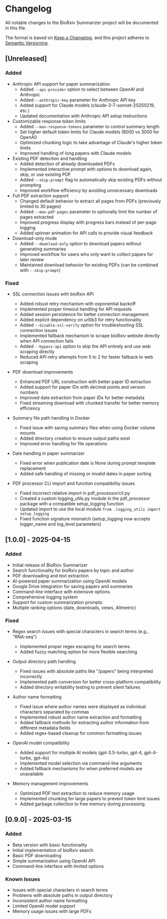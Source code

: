 # Changelog

All notable changes to the BioRxiv Summarizer project will be documented in this file.

The format is based on [Keep a Changelog](https://keepachangelog.com/en/1.0.0/),
and this project adheres to [Semantic Versioning](https://semver.org/spec/v2.0.0.html).

## [Unreleased]

### Added
- Anthropic API support for paper summarization
  - Added `--api-provider` option to select between OpenAI and Anthropic
  - Added `--anthropic-key` parameter for Anthropic API key
  - Added support for Claude models (claude-3-7-sonnet-20250219, etc.)
  - Updated documentation with Anthropic API setup instructions
- Customizable response token limits
  - Added `--max-response-tokens` parameter to control summary length
  - Set higher default token limits for Claude models (8000 vs 3000 for OpenAI)
  - Optimized chunking logic to take advantage of Claude's higher token limits
  - Improved handling of long papers with Claude models
- Existing PDF detection and handling
  - Added detection of already downloaded PDFs
  - Implemented interactive prompt with options to download again, skip, or use existing PDF
  - Added `--skip-prompt` flag to automatically skip existing PDFs without prompting
  - Improved workflow efficiency by avoiding unnecessary downloads
- Full PDF extraction support
  - Changed default behavior to extract all pages from PDFs (previously limited to 30 pages)
  - Added `--max-pdf-pages` parameter to optionally limit the number of pages extracted
  - Improved progress display with progress bars instead of per-page logging
  - Added spinner animation for API calls to provide visual feedback
- Download-only mode
  - Added `--download-only` option to download papers without generating summaries
  - Improved workflow for users who only want to collect papers for later review
  - Maintained download behavior for existing PDFs (can be combined with `--skip-prompt`)

### Fixed
- SSL connection issues with bioRxiv API
  - Added robust retry mechanism with exponential backoff
  - Implemented proper timeout handling for API requests
  - Added session persistence for better connection management
  - Added explicit dependency on urllib3 for retry functionality
  - Added `--disable-ssl-verify` option for troubleshooting SSL connection issues
  - Implemented fallback mechanism to scrape bioRxiv website directly when API connection fails
  - Added `--bypass-api` option to skip the API entirely and use web scraping directly
  - Reduced API retry attempts from 5 to 2 for faster fallback to web scraping

- PDF download improvements
  - Enhanced PDF URL construction with better paper ID extraction
  - Added support for paper IDs with decimal points and version numbers
  - Improved date extraction from paper IDs for better metadata
  - Fixed streaming download with chunked transfer for better memory efficiency

- Summary file path handling in Docker
  - Fixed issue with saving summary files when using Docker volume mounts
  - Added directory creation to ensure output paths exist
  - Improved error handling for file operations

- Date handling in paper summarizer
  - Fixed error when publication date is None during prompt template replacement
  - Added safe handling of missing or invalid dates in paper sorting

- PDF processor CLI import and function compatibility issues
  - Fixed incorrect relative import in pdf_processor/cli.py
  - Created a custom logging_utils.py module in the pdf_processor package with a compatible setup_logging function
  - Updated import to use the local module `from .logging_utils import setup_logging`
  - Fixed function signature mismatch (setup_logging now accepts logger_name and log_level parameters)

## [1.0.0] - 2025-04-15

### Added
- Initial release of BioRxiv Summarizer
- Search functionality for bioRxiv papers by topic and author
- PDF downloading and text extraction
- AI-powered paper summarization using OpenAI models
- Google Drive integration for saving papers and summaries
- Command-line interface with extensive options
- Comprehensive logging system
- Support for custom summarization prompts
- Multiple ranking options (date, downloads, views, Altmetric)

### Fixed
- Regex search issues with special characters in search terms (e.g., "RNA-seq")
  - Implemented proper regex escaping for search terms
  - Added fuzzy matching option for more flexible searching

- Output directory path handling
  - Fixed issues with absolute paths like "/papers" being interpreted incorrectly
  - Implemented path conversion for better cross-platform compatibility
  - Added directory writability testing to prevent silent failures

- Author name formatting
  - Fixed issue where author names were displayed as individual characters separated by commas
  - Implemented robust author name extraction and formatting
  - Added fallback methods for extracting author information from different metadata fields
  - Added regex-based cleanup for common formatting issues

- OpenAI model compatibility
  - Added support for multiple AI models (gpt-3.5-turbo, gpt-4, gpt-4-turbo, gpt-4o)
  - Implemented model selection via command-line arguments
  - Added fallback mechanisms for when preferred models are unavailable

- Memory management improvements
  - Optimized PDF text extraction to reduce memory usage
  - Implemented chunking for large papers to prevent token limit issues
  - Added garbage collection to free memory during processing

## [0.9.0] - 2025-03-15

### Added
- Beta version with basic functionality
- Initial implementation of bioRxiv search
- Basic PDF downloading
- Simple summarization using OpenAI API
- Command-line interface with limited options

### Known Issues
- Issues with special characters in search terms
- Problems with absolute paths in output directory
- Inconsistent author name formatting
- Limited OpenAI model support
- Memory usage issues with large PDFs
